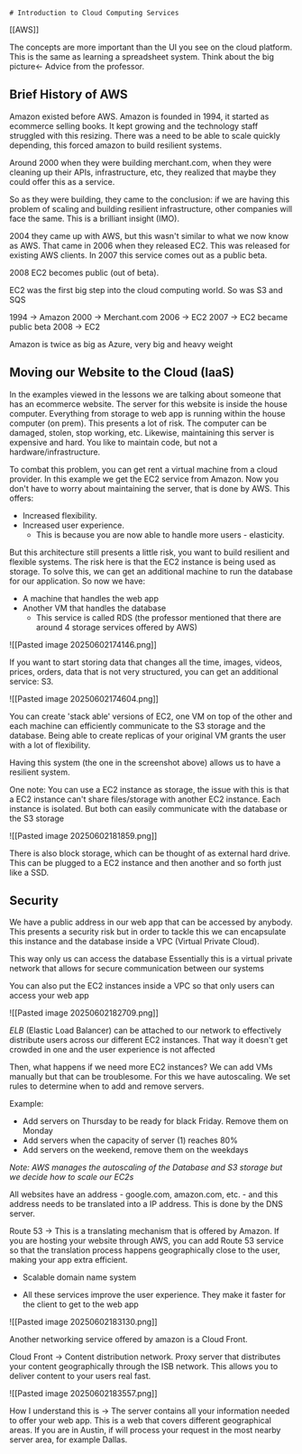 	# Introduction to Cloud Computing Services

[[AWS]]

The concepts are more important than the UI you see on the cloud platform. This is the same as learning a spreadsheet system. Think about the big picture<- Advice from the professor.
## Brief History of AWS
Amazon existed before AWS. Amazon is founded in 1994, it started as ecommerce selling books. It kept growing and the technology staff struggled with this resizing. There was a need to be able to scale quickly depending, this forced amazon to build resilient systems. 

Around 2000 when they were building merchant.com, when they were cleaning up their APIs, infrastructure, etc, they realized that maybe they could offer this as a service. 

So as they were building, they came to the conclusion: if we are having this problem of scaling and building resilient infrastructure, other companies will face the same. This is a brilliant insight (IMO).

2004 they came up with AWS, but this wasn't similar to what we now know as AWS. That came in 2006 when they released EC2. This was released for existing AWS clients. In 2007 this service comes out as a public beta.

2008 EC2 becomes public (out of beta).

EC2 was the first big step into the cloud computing world. So was S3 and SQS

1994 -> Amazon
2000 -> Merchant.com
2006 -> EC2
2007 -> EC2 became public beta
2008 -> EC2 

Amazon is twice as big as Azure, very big and heavy weight

## Moving our Website to the Cloud (IaaS)

In the examples viewed in the lessons we are talking about someone that has an ecommerce website. The server for this website is inside the house computer. Everything from storage to web app is running within the house computer (on prem). This presents a lot of risk. The computer can be damaged, stolen, stop working, etc. Likewise, maintaining this server is expensive and hard. You like to maintain code, but not a hardware/infrastructure. 

To combat this problem, you can get rent a virtual machine from a cloud provider. In this example we get the EC2 service from Amazon. Now you don't have to worry about maintaining the server, that is done by AWS. This offers:
- Increased flexibility. 
- Increased user experience.
	- This is because you are now able to handle more users - elasticity. 

But this architecture still presents a little risk, you want to build resilient and flexible systems. The risk here is that the EC2 instance is being used as storage. To solve this, we can get an additional machine to run the database for our application. So now we have:
- A machine that handles the web app
- Another VM that handles the database
	- This service is called RDS (the professor mentioned that there are around 4 storage services offered by AWS)

![[Pasted image 20250602174146.png]]

If you want to start storing data that changes all the time, images, videos, prices, orders, data that is not very structured, you can get an additional service: S3. 

![[Pasted image 20250602174604.png]]

You can create 'stack able' versions of EC2, one VM on top of the other and each machine can efficiently communicate to the S3 storage and the database. Being able to create replicas of your original VM grants the user with a lot of flexibility. 

Having this system (the one in the screenshot above) allows us to have a resilient system.

One note: You can use a EC2 instance as storage, the issue with this is that a EC2 instance can't share files/storage with another EC2 instance. Each instance is isolated. But both can easily communicate with the database or the S3 storage 

![[Pasted image 20250602181859.png]]

There is also block storage, which can be thought of as external hard drive. This can be plugged to a EC2 instance and then another and so forth just like a SSD.

## Security 

We have a public address in our web app that can be accessed by anybody. This presents a security risk but in order to tackle this we can encapsulate this instance and the database inside a VPC (Virtual Private Cloud). 

This way only us can access the database Essentially this is a virtual private network that allows for secure communication between our systems

You can also put the EC2 instances inside a VPC so that only users can access your web app

![[Pasted image 20250602182709.png]]

*ELB* (Elastic Load Balancer) can be attached to our network to effectively distribute users across our different EC2 instances. That way it doesn't get crowded in one and the user experience is not affected

Then, what happens if we need more EC2 instances? We can add VMs manually but that can be troublesome. For this we have autoscaling. We set rules to determine when to add and remove servers. 

Example:
- Add servers on Thursday to be ready for black Friday. Remove them on Monday
- Add servers when the capacity of server (1) reaches 80%
- Add servers on the weekend, remove them on the weekdays

*Note: AWS manages the autoscaling of the Database and S3 storage but we decide how to scale our EC2s*

All websites have an address - google.com, amazon.com, etc. - and this address needs to be translated into a IP address. This is done by the DNS server. 

Route 53 -> This is a translating mechanism that is offered by Amazon. If you are hosting your website through AWS, you can add Route 53 service so that the translation process happens geographically close to the user, making your app extra efficient. 
- Scalable domain name system

- All these services improve the user experience. They make it faster for the client to get to the web app 

![[Pasted image 20250602183130.png]]

Another networking service offered by amazon is a Cloud Front. 

Cloud Front -> Content distribution network. Proxy server that distributes your content geographically through the ISB network. This allows you to deliver content to your users real fast. 

![[Pasted image 20250602183557.png]]

 
How I understand this is -> The server contains all your information needed to offer your web app. This is a web that covers different geographical areas. If you are in Austin, if will process your request in the most nearby server area, for example Dallas. 


